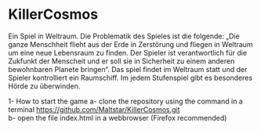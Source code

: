 # KillerCosmos

Ein Spiel in Weltraum.
Die Problematik des Spieles ist die folgende:
„Die ganze Menschheit flieht aus der Erde in Zerstörung und fliegen in Weltraum um
eine neue Lebensraum zu finden. Der Spieler ist verantwortlich für die Zukfunkt
der Menscheit und er soll sie in Sicherheit zu einem anderen bewohnbaren Planete
bringen“.
Das spiel findet im Weltraum statt und der Spieler kontrolliert ein Raumschiff.
Im jedem Stufenspiel gibt es besonderes Hörde zu überwinden.

1- How to start the game
a- clone the repository using the command in a terminal https://github.com/Maltstar/KillerCosmos.git </br >
b- open the file index.html in a webbrowser (Firefox recommended)

